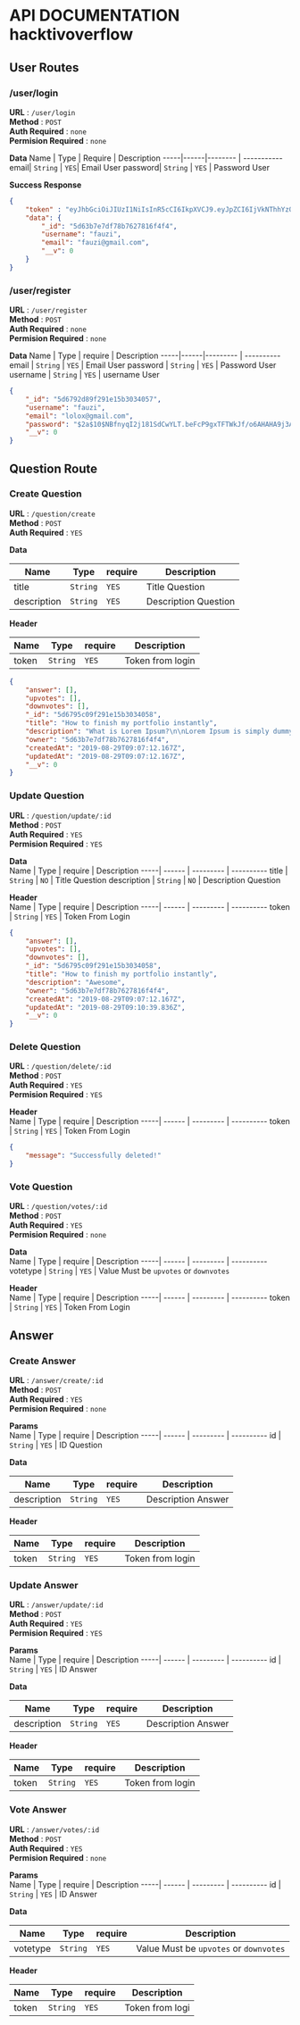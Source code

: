 # API DOCUMENTATION hacktivoverflow

## User Routes

### /user/login

**URL** : `/user/login`<br>
**Method** : `POST`<br>
**Auth Required** : `none`<br>
**Permision Required** : `none`<br>

**Data**
Name | Type | Require | Description 
-----|------|-------- | -----------
email| `String` | `YES`| Email User
password| `String` | `YES` | Password User

**Success Response**
```json
{
    "token" : "eyJhbGciOiJIUzI1NiIsInR5cCI6IkpXVCJ9.eyJpZCI6IjVkNThhYzQ3ZjhjNDA3MjFlYTY1ZDliZiIsImVtYWlsIjoiZmF1emlAbWFpbC5jb20iLCJpYXQiOjE1NjYwOTI0NzF9.tH8_kvcwpYbjHC93Uj7KQiaaW430R-HD_5fnwQYTs2U",
    "data": {
        "_id": "5d63b7e7df78b7627816f4f4",
        "username": "fauzi",
        "email": "fauzi@gmail.com",
        "__v": 0
    }
}
```

### /user/register

**URL** : `/user/register`<br>
**Method** : `POST`<br>
**Auth Required** : `none`<br>
**Permision Required** : `none`<br>

**Data**
Name | Type | require | Description
-----|------|--------- | ----------
email | `String` |  `YES` | Email User
password | `String` | `YES` | Password User 
username | `String` | `YES` | username User

```json
{
    "_id": "5d6792d89f291e15b3034057",
    "username": "fauzi",
    "email": "lolox@gmail.com",
    "password": "$2a$10$NBfnyqI2j181SdCwYLT.beFcP9gxTFTWkJf/o6AHAHA9j3A4F6JiO",
    "__v": 0
}
```

## Question Route 

### Create Question
**URL** : `/question/create`<br>
**Method** : `POST`<br>
**Auth Required** : `YES`<br>

**Data** <br>

Name | Type | require | Description
-----| ------ | --------- | ----------
title | `String` |  `YES` | Title Question
description | `String` | `YES` | Description Question


**Header** <br>

Name | Type | require | Description
-----| ------ | --------- | ----------
token | `String` | `YES` | Token from login


```json
{
    "answer": [],
    "upvotes": [],
    "downvotes": [],
    "_id": "5d6795c09f291e15b3034058",
    "title": "How to finish my portfolio instantly",
    "description": "What is Lorem Ipsum?\n\nLorem Ipsum is simply dummy text of the printing and typesetting industry. Lorem Ipsum has been the industry's standard dummy text ever since the 1500s, when an unknown printer took a galley of type and scrambled it to make a type specimen book. It has survived not only five centuries, but also the leap into electronic typesetting, remaining essentially unchanged. It was popularised in the 1960s with the release of Letraset sheets containing Lorem Ipsum passages, and more recently with desktop publishing software like Aldus PageMaker including versions of Lorem Ipsum.\n",
    "owner": "5d63b7e7df78b7627816f4f4",
    "createdAt": "2019-08-29T09:07:12.167Z",
    "updatedAt": "2019-08-29T09:07:12.167Z",
    "__v": 0   
}
```


### Update Question
**URL** : `/question/update/:id`<br>
**Method** : `POST`<br>
**Auth Required** : `YES`<br>
**Permision Required** : `YES`<br>

**Data** <br>
Name | Type | require | Description
-----| ------ | --------- | ----------
title | `String` |  `NO` | Title Question
description | `String` | `NO` | Description Question

**Header** <br>
Name | Type | require | Description
-----| ------ | --------- | ----------
token | `String` | `YES` | Token From Login

```json
{
    "answer": [],
    "upvotes": [],
    "downvotes": [],
    "_id": "5d6795c09f291e15b3034058",
    "title": "How to finish my portfolio instantly",
    "description": "Awesome",
    "owner": "5d63b7e7df78b7627816f4f4",
    "createdAt": "2019-08-29T09:07:12.167Z",
    "updatedAt": "2019-08-29T09:10:39.836Z",
    "__v": 0
}
```

### Delete Question 
**URL** : `/question/delete/:id`<br>
**Method** : `POST`<br>
**Auth Required** : `YES`<br>
**Permision Required** : `YES`<br>

**Header** <br>
Name | Type | require | Description
-----| ------ | --------- | ----------
token | `String` | `YES` | Token From Login

```json
{
    "message": "Successfully deleted!"
}
```

### Vote Question
**URL** : `/question/votes/:id`<br>
**Method** : `POST`<br>
**Auth Required** : `YES`<br>
**Permision Required** : `none`<br>

**Data** <br>
Name | Type | require | Description
-----| ------ | --------- | ----------
votetype | `String` | `YES` | Value Must be `upvotes` or `downvotes`

**Header** <br>
Name | Type | require | Description
-----| ------ | --------- | ----------
token | `String` | `YES` | Token From Login


## Answer

### Create Answer
**URL** : `/answer/create/:id`<br>
**Method** : `POST`<br>
**Auth Required** : `YES`<br>
**Permision Required** : `none`<br>

**Params** <br>
Name | Type | require | Description
-----| ------ | --------- | ----------
id | `String` | `YES` | ID Question

**Data** <br>

Name | Type | require | Description
-----| ------ | --------- | ----------
description | `String` | `YES` | Description Answer

**Header** <br>

Name | Type | require | Description
-----| ------ | --------- | ----------
token | `String` | `YES` | Token from login


### Update Answer

**URL** : `/answer/update/:id`<br>
**Method** : `POST`<br>
**Auth Required** : `YES`<br>
**Permision Required** : `YES`<br>

**Params** <br>
Name | Type | require | Description
-----| ------ | --------- | ----------
id | `String` | `YES` | ID Answer

**Data** <br>

Name | Type | require | Description
-----| ------ | --------- | ----------
description | `String` | `YES` | Description Answer

**Header** <br>

Name | Type | require | Description
-----| ------ | --------- | ----------
token | `String` | `YES` | Token from login

### Vote Answer
**URL** : `/answer/votes/:id`<br>
**Method** : `POST`<br>
**Auth Required** : `YES`<br>
**Permision Required** : `none`<br>

**Params** <br>
Name | Type | require | Description
-----| ------ | --------- | ----------
id | `String` | `YES` | ID Answer

**Data** <br>

Name | Type | require | Description
-----| ------ | --------- | ----------
votetype | `String` | `YES` | Value Must be `upvotes` or `downvotes`

**Header** <br>

Name | Type | require | Description
-----| ------ | --------- | ----------
token | `String` | `YES` | Token from logi